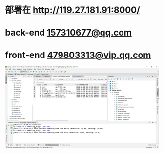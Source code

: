 # 部署在 http://119.27.181.91:8000/

# back-end 157310677@qq.com

# front-end 479803313@vip.qq.com


![pycharm](pycharm.png)
